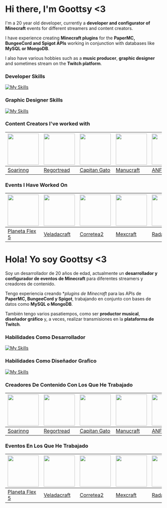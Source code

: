 # **Hi there, I'm Goottsy <3**

I'm a 20 year old developer, currently a **developer and configurator of Minecraft** events for different streamers and content creators.

I have experience creating **Minecraft plugins** for the **PaperMC, BungeeCord and Spigot APIs** working in conjunction with databases like **MySQL or MongoDB**.

I also have various hobbies such as a **music producer**, **graphic designer** and sometimes stream on the **Twitch platform**.

### **Developer Skills**

[![My Skills](https://skillicons.dev/icons?i=java,maven,idea,visualstudio,react,js,c,cs,cpp,html,css,gradle&perline=10)](https://skillicons.dev)

### **Graphic Designer Skills**

[![My Skills](https://skillicons.dev/icons?i=ps,pr,ae,ai&perline=10)](https://skillicons.dev)

### **Content Creators I've worked with**
| <img src="https://pbs.twimg.com/profile_images/1621731224027893764/VHl2o3Lc_400x400.jpg" width='100px' /> |  <img src="https://pbs.twimg.com/profile_images/1638245722272198665/f-Rbyye8_400x400.jpg" width='100px' /> | <img src="https://pbs.twimg.com/profile_images/1393984943567605760/R_hAoYfk_400x400.jpg" width='100px' /> | <img src="https://pbs.twimg.com/profile_images/1696225237233184768/sT8f815z_400x400.jpg" width='100px' /> | <img src="https://pbs.twimg.com/profile_images/1620927355492487169/XwQ8e2j0_400x400.jpg" width='100px' /> | <img src="https://pbs.twimg.com/profile_images/1696291373018935296/y-orHEmY_400x400.jpg" width='100px' /> |
| ------------ | ------------ | ------------ | ------------ | ------------ | ------------ |
| <a href="https://www.twitch.tv/soarinng" target="_blank">Soarinng</a> | <a href="https://www.twitch.tv/regortread" target="_blank">Regortread</a> | <a href="https://www.twitch.tv/capitangatoo" target="_blank">Capitan Gato</a> | <a href="https://www.twitch.tv/Manucraft" target="_blank">Manucraft</a> | <a href="https://www.twitch.tv/anfr" target="_blank">ANFR</a>  | <a href="https://www.twitch.tv/parkergemu" target="_blank">ParkerGemu</a> |


### **Events I Have Worked On**
| <img src="https://images.samsung.com/is/image/samsung/assets/es/offer/planeta-flex/logo-flex.png?$ORIGIN_PNG$" width='100px' /> | <img src="https://pbs.twimg.com/media/F1INn59WcAIN602?format=jpg&name=medium" width='100px' /> |  <img src="https://pbs.twimg.com/media/FrHsGGIWIAgJ3Ry?format=jpg" width='100px' /> | <img src="https://pbs.twimg.com/media/FdOH6o3XgAMd1Q8?format=jpg" width='100px' /> | <img src="https://github.com/Goottsy/Goottsy/assets/77463623/1ccbb12c-c42a-415a-939c-aaaef8e33930" width='100px' /> | <img src="https://pbs.twimg.com/media/FXQu5SGXoAAOK6b?format=jpg&name=large" width='100px' /> |
| ------------ | ------------ | ------------ | ------------ | ------------ | ------------ |
<a href="https://twitter.com/SamsungEspana/status/1689660208283357184" target="_blank">Planeta Flex 5</a> | <a href="https://twitter.com/lostwinsvt/status/1675980625709260802" target="_blank">Veladacraft</a> | <a href="https://twitter.com/anfrx_/status/1635347734189457408" target="_blank">Corretea2</a> | <a href="https://twitter.com/Goottsy/status/1570986418004164615" target="_blank">Mexcraft</a> | <a href="https://twitter.com/MtyEsports_/status/1638310341137317895" target="_blank">Radarcraft</a>  |  <a href="https://twitter.com/AlexToolsS/status/1547441956812365825" target="_blank">Hormigeo</a> |



# **Hola! Yo soy Goottsy <3**

Soy un desarrollador de 20 años de edad, actualmente un **desarrollador y configurador de eventos de Minecraft** para diferentes streamers y creadores de contenido.

Tengo experiencia creando **plugins de Minecraft* para las APIs de **PaperMC, BungeeCord y Spigot**, trabajando en conjunto con bases de datos como **MySQL o MongoDB**.

También tengo varios pasatiempos, como ser **productor musical**, **diseñador gráfico** y, a veces, realizar transmisiones en la **plataforma de Twitch**.

### **Habilidades Como Desarrollador**

[![My Skills](https://skillicons.dev/icons?i=java,maven,idea,visualstudio,react,js,c,cs,cpp,html,css,gradle&perline=10)](https://skillicons.dev)

### **Habilidades Como Diseñador Grafico**

[![My Skills](https://skillicons.dev/icons?i=ps,pr,ae,ai&perline=10)](https://skillicons.dev)

### **Creadores De Contenido Con Los Que He Trabajado**
| <img src="https://pbs.twimg.com/profile_images/1621731224027893764/VHl2o3Lc_400x400.jpg" width='100px' /> |  <img src="https://pbs.twimg.com/profile_images/1638245722272198665/f-Rbyye8_400x400.jpg" width='100px' /> | <img src="https://pbs.twimg.com/profile_images/1393984943567605760/R_hAoYfk_400x400.jpg" width='100px' /> | <img src="https://pbs.twimg.com/profile_images/1696225237233184768/sT8f815z_400x400.jpg" width='100px' /> | <img src="https://pbs.twimg.com/profile_images/1620927355492487169/XwQ8e2j0_400x400.jpg" width='100px' /> | <img src="https://pbs.twimg.com/profile_images/1696291373018935296/y-orHEmY_400x400.jpg" width='100px' /> |
| ------------ | ------------ | ------------ | ------------ | ------------ | ------------ |
| <a href="https://www.twitch.tv/soarinng" target="_blank">Soarinng</a> | <a href="https://www.twitch.tv/regortread" target="_blank">Regortread</a> | <a href="https://www.twitch.tv/capitangatoo" target="_blank">Capitan Gato</a> | <a href="https://www.twitch.tv/Manucraft" target="_blank">Manucraft</a> | <a href="https://www.twitch.tv/anfr" target="_blank">ANFR</a>  | <a href="https://www.twitch.tv/parkergemu" target="_blank">ParkerGemu</a> |

### **Eventos En Los Que He Trabajado**
| <img src="https://images.samsung.com/is/image/samsung/assets/es/offer/planeta-flex/logo-flex.png?$ORIGIN_PNG$" width='100px' /> | <img src="https://pbs.twimg.com/media/F1INn59WcAIN602?format=jpg&name=medium" width='100px' /> |  <img src="https://pbs.twimg.com/media/FrHsGGIWIAgJ3Ry?format=jpg" width='100px' /> | <img src="https://pbs.twimg.com/media/FdOH6o3XgAMd1Q8?format=jpg" width='100px' /> | <img src="https://github.com/Goottsy/Goottsy/assets/77463623/1ccbb12c-c42a-415a-939c-aaaef8e33930" width='100px' /> | <img src="https://pbs.twimg.com/media/FXQu5SGXoAAOK6b?format=jpg&name=large" width='100px' /> |
| ------------ | ------------ | ------------ | ------------ | ------------ | ------------ |
<a href="https://twitter.com/SamsungEspana/status/1689660208283357184" target="_blank">Planeta Flex 5</a> | <a href="https://twitter.com/lostwinsvt/status/1675980625709260802" target="_blank">Veladacraft</a> | <a href="https://twitter.com/anfrx_/status/1635347734189457408" target="_blank">Corretea2</a> | <a href="https://twitter.com/Goottsy/status/1570986418004164615" target="_blank">Mexcraft</a> | <a href="https://twitter.com/MtyEsports_/status/1638310341137317895" target="_blank">Radarcraft</a>  |  <a href="https://twitter.com/AlexToolsS/status/1547441956812365825" target="_blank">Hormigeo</a> |
